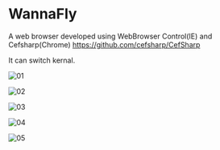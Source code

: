 # WannaFly
A web browser developed using WebBrowser Control(IE) and Cefsharp(Chrome) https://github.com/cefsharp/CefSharp

It can switch kernal.

![01](https://github.com/RTI2018/WannaFly/blob/master/01.png)

![02](https://github.com/RTI2018/WannaFly/blob/master/02.png)

![03](https://github.com/RTI2018/WannaFly/blob/master/03.png)

![04](https://github.com/RTI2018/WannaFly/blob/master/04.png)

![05](https://github.com/RTI2018/WannaFly/blob/master/05.png)
